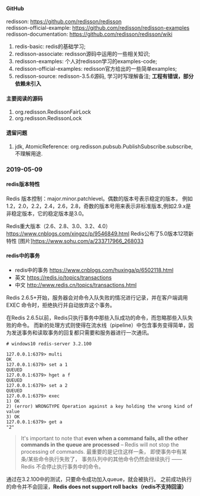 #### GitHub
redisson: https://github.com/redisson/redisson  
redisson-official-example: https://github.com/redisson/redisson-examples  
redisson-documentation: https://github.com/redisson/redisson/wiki  

1. redis-basic: redis的基础学习;  
2. redisson-associate: redisson源码中运用的一些相关知识;  
3. redisson-examples: 个人对redisson学习的examples-code;  
4. redisson-official-examples: redisson官方给出的一些简单examples;  
5. redisson-source: redisson-3.5.6源码, 学习时写理解备注; **工程有错误，部分依赖未引入**

#### 主要阅读的源码
1. org.redisson.RedissonFairLock
2. org.redisson.RedissonLock

#### 遗留问题
1. jdk, AtomicReference: org.redisson.pubsub.PublishSubscribe.subscribe, 不理解用途.

### 2019-05-09
#### redis版本特性
Redis 版本控制：major.minor.patchlevel。偶数的版本号表示稳定的版本， 
例如 1.2，2.0，2.2，2.4，2.6，2.8，奇数的版本号用来表示非标准版本,例如2.9.x是非稳定版本，它的稳定版本是3.0。

Redis重大版本（2.6、2.8、3.0、3.2、4.0）
https://www.cnblogs.com/xingzc/p/9546849.html
Redis公布了5.0版本12项新特性 
[图片]https://www.sohu.com/a/233717966_268033

#### redis中的事务

- redis中的事务 https://www.cnblogs.com/huxinga/p/6502118.html
- 英文 https://redis.io/topics/transactions
- 中文 http://www.redis.cn/topics/transactions.html

Redis 2.6.5+开始，服务器会对命令入队失败的情况进行记录，并在客户端调用 EXEC 命令时，拒绝执行并自动放弃这个事务。

在Redis 2.6.5以前，Redis只执行事务中那些入队成功的命令，而忽略那些入队失败的命令。 
而新的处理方式则使得在流水线（pipeline）中包含事务变得简单，因为发送事务和读取事务的回复都只需要和服务器进行一次通讯。
```
# windows10 redis-server 3.2.100

127.0.0.1:6379> multi
OK
127.0.0.1:6379> set a 1
QUEUED
127.0.0.1:6379> hget a f
QUEUED
127.0.0.1:6379> set a 2
QUEUED
127.0.0.1:6379> exec
1) OK
2) (error) WRONGTYPE Operation against a key holding the wrong kind of value
3) OK
127.0.0.1:6379> get a
"2"
```

> It's important to note that **even when a command fails, all the other commands in the queue are processed** – 
> Redis will not stop the processing of commands.
> 最重要的是记住这样一条， 即使事务中有某条/某些命令执行失败了， 事务队列中的其他命令仍然会继续执行 —— Redis 不会停止执行事务中的命令。

通过在3.2.100中的测试，只要命令成功加入queue，就会被执行。
之前成功执行的命令并不会回滚，**Redis does not support roll backs（redis不支持回滚）**



